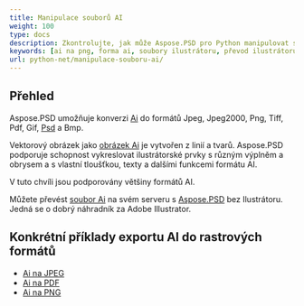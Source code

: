 ```yaml
---
title: Manipulace souborů AI
weight: 100
type: docs
description: Zkontrolujte, jak může Aspose.PSD pro Python manipulovat s obrázky AI.
keywords: [ai na png, forma ai, soubory ilustrátoru, převod ilustrátoru, ai na pdf, ai na jpeg, ai na tiff, ai na psd, psd api, python, ukázkový kód]
url: python-net/manipulace-souboru-ai/
---
```


## **Přehled**
Aspose.PSD umožňuje konverzi [Ai](/psd/cs/net/ai-adobe-illustrator-format/) do formátů Jpeg, Jpeg2000, Png, Tiff, Pdf, Gif, [Psd](https://reference.aspose.com/psd/python-net/aspose.psd.fileformats.psd/psdimage) a Bmp.

Vektorový obrázek jako [obrázek Ai](https://reference.aspose.com/psd/python-net/aspose.psd.fileformats.ai/aiimage) je vytvořen z linií a tvarů. Aspose.PSD podporuje schopnost vykreslovat ilustrátorské prvky s různým výplněm a obrysem a s vlastní tloušťkou, texty a dalšími funkcemi formátu AI.

V tuto chvíli jsou podporovány většiny formátů AI.

Můžete převést [soubor Ai](/psd/cs/net/ai-adobe-illustrator-format/) na svém serveru s [Aspose.PSD](https://products.aspose.com/psd/python-net) bez Ilustrátoru. Jedná se o dobrý náhradník za Adobe Illustrator.

## **Konkrétní příklady exportu AI do rastrových formátů**
- [Ai na JPEG](/psd/cs/python-net/convert/ai-to-jpg/)
- [Ai na PDF](/psd/cs/python-net/convert/ai-to-pdf/)
- [Ai na PNG](/psd/cs/python-net/convert/ai-to-png/)
